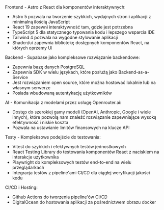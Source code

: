 Frontend - Astro z React dla komponentów interaktywnych:
- Astro 5 pozwala na tworzenie szybkich, wydajnych stron i aplikacji z minimalną ilością JavaScript
- React 19 zapewni interaktywność tam, gdzie jest potrzebna
- TypeScript 5 dla statycznego typowania kodu i lepszego wsparcia IDE
- Tailwind 4 pozwala na wygodne stylowanie aplikacji
- Shadcn/ui zapewnia bibliotekę dostępnych komponentów React, na których oprzemy UI

Backend - Supabase jako kompleksowe rozwiązanie backendowe:
- Zapewnia bazę danych PostgreSQL
- Zapewnia SDK w wielu językach, które posłużą jako Backend-as-a-Service
- Jest rozwiązaniem open source, które można hostować lokalnie lub na własnym serwerze
- Posiada wbudowaną autentykację użytkowników

AI - Komunikacja z modelami przez usługę Openrouter.ai:
- Dostęp do szerokiej gamy modeli (OpenAI, Anthropic, Google i wiele innych), które pozwolą nam znaleźć rozwiązanie zapewniające wysoką efektywność i niskie koszta
- Pozwala na ustawianie limitów finansowych na klucze API

Testy - Kompleksowe podejście do testowania:
- Vitest do szybkich i efektywnych testów jednostkowych
- React Testing Library do testowania komponentów React z naciskiem na interakcje użytkownika
- Playwright do kompleksowych testów end-to-end na wielu przeglądarkach
- Integracja testów z pipeline'ami CI/CD dla ciągłej weryfikacji jakości kodu

CI/CD i Hosting:
- Github Actions do tworzenia pipeline'ów CI/CD
- DigitalOcean do hostowania aplikacji za pośrednictwem obrazu docker